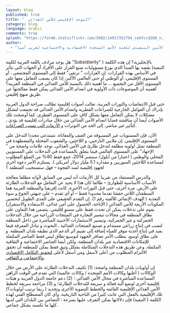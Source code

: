 ```yaml
---
layout: blog
published: true
title: "  التوجه الإقليمي للأمن الغذائي"
category: blog
language: arabic
comments: true
splash: "https://farm6.staticflickr.com/5602/14917352794_cebfccd2b0_n.jpg"
author: 
  - "نديم خوري - نائب الأمين التنفيذي للجنة الأمم المتحدة الاقتصادية والاجتماعية لغربي آسيا "
---
```


هل يوجد مرادف باللغة العربية لكلمة "Subsidiarity" بالإنجليزية؟  إن هذه الكلمة ( التبعية) يقصد بها المبدأ الذي يوزع مسؤوليات صنع القرار على الأفراد أو الجهات التي تتأثر في الأساس بهذه القرارات.  إن القرارات  " ترتقي" فقط إلى المستوى المجتمعي ، أو المستوى الإقليمي، أو الوطني أو حتى العالمي الأكبر، إذا كان يصعب التعامل معها على المستوى الأقل من التجميع ... ما أهمية ذلك بالنسبة للأمن الغذائي في المنطقة العربية؟  أهميته أن الموضوعات ذات الأولوية في انعدام الأمن الغذائي يمكن فقط  معالجتها عن طريق منهج إقليمي.
<!-- more -->
  
حتى قبل الانتفاضات والثورات العربية، تعالت أصوات إقليمية تطالب صراحة الدول العربية بإدراك أن العوامل الخارجية  للصراعات القطرية  وانعدام الأمن الغذائي قد تجمعت لتشكل مشكلات لا يمكن التعامل معها بشكل كافٍ على المستوى القطري. كما أوضحت  تلك الأصوات أيضا أن مناقشة قضايا انعدام الأمن الغذائي من خلال مبادرات إقليمية قد يؤدي ، كتأثير غير مباشر، إلى الحد من التوترات   و [الأزمات التي تسبب الصراعات](http://www.escwa.un.org/information/publications/edit/upload/ecri-10-1-e.pdf).

الآن، فإن المستويات غير المسبوقة من  العنف والمعاناة، تستدعي مجددا التدخل على المستوى الإقليمي.  إن ملايين النازحين،            و اللاجئين، والشعوب المحتلة والمضطهدة في المنطقة تمثل أولوية مطلقة لتدخل طارئ  في الأمن الغذائي. توجد علامات واضحة من   " الإجهاد" على المستوى العالمي  فيما يتعلق بالمساعدة في التدخلات على المستويين المحلي والوطني ( اعتبارا من أيلول/ سبتمبر 2014، جمع فقط 40% من المبلغ المطلوب لمساعدة اللاجئين السوريين و مقداره 5.1 مليار دولار أمريكي ). يستلزم الأمر دعوة  أخرى لجهود إقليمية لسد الفجوة – فهل ستستجيب المنطقة ؟ 
  
والدرس المستفاد من تقريبا كل الأزمات  أنه ليس من السابق لأوانه  مطلقا معالجة الأسباب الأساسية للطوارئ – طالما كان هذا لا يحيد عن التعامل مع التدخلات الطارئة على  الأرض.  مرة أخرى، حتى قبل الثورات الأخيرة، كانت إفريقيا والمنطقة العربية  هما المنطقتان اللاتي حققتا تقدما محدودا فقط – أو أي تقدم – على جبهتي الجوع و سوء التغذية ( الهدف الإنمائي للألفية رقم 1). إن التقدم الحقيقي على المدى الطويل لتحسين المكونات الأربعة للأمن الغذائي ( الإتاحة، الحصول على أمن غذائي، الاستفادة والاستقرار) يقوم على تدخلات يمكن أن تحدث فقط على مستوٍ إقليمي.  يتضمن هذا التعاون على نطاق المنطقة في مجالات تيسير التجارة  في المنتجات الزراعية  من خلال التدخلات الجمركية و غير الجمركية، وتيسير الاستثمارات الأجنبية المباشرة من داخل المنطقة  لتصب في إنتاج زراعي مستدام  و تصنيع المنتجات الغذائية ، البحوث و تبادل المعرفة فيما يفيد في إنتاج أغذية موفر للمياه إضافة إلى تقييم أثر الدعم  الذي تطبقه بلدان المنطقة. و على  نطاق أوسع، يتطلب الأمر تضافر الجهود  لتوسيع نطاق ليس فقط العناصر المكملة  للإمكانات الاقتصادية عبر بلدان المنطقة، ولكن أيضا العناصر الاجتماعية و الثقافية المكملة.  وعن طريق هذه التدخلات المتكاملة  بشكل وثيق فقط يمكن للمنطقة أن تحقق  الالتزام المطلوب من أعلى لأسفل ومن أسفل لأعلى [لتحقيق التكامل الاقتصادي والاجتماعي و الثقافي](http://www.escwa.un.org/information/publications/edit/upload/E_ESCWA_OES_13_3_E.pdf).

إن أولويات بلدان المنطقة واضحة: (1) تكثيف التدخلات الطارئة على الأرض من خلال الوكالات ( أغلبها وكالات الأمم المتحدة / وكالات عالمية) التي تقدم في الوقت الراهن المساعدة المباشرة في مجال الأمن الغذائي ؛ (2) دعم جامعة الدول العربية و هيئات إقليمية أخرى لوضع ألية فعالة و سريعة للتدخلات الطارئة؛ و (3) مراجعة سريعة لخطط الأمن الغذائي الإقليمية القائمة والخطط التنموية الأخرى وتحديد ( ربما ترتيب أولويات؟)  تلك الإقليمية بالفعل التي عانت كثيرا من الناحية التاريخية. وأي كان المصطلح الفني  لهذه الكلمة ( التبعية)  فإن دلالاتها يمكن التعرف عليها بسرعة : التضامن بين البلدان التي لديها كلها ما تكسبه بشكل جماعي.
